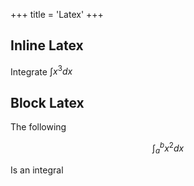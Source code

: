 +++
title = 'Latex'
+++

## Inline Latex

Integrate $\int x^3 dx$

## Block Latex

The following

$$\int_{a}^{b} x^2 dx$$

Is an integral
